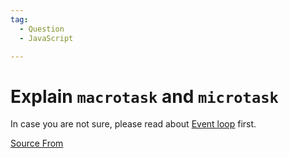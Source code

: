 ```yaml
---
tag:
  - Question
  - JavaScript

---
```

  
# Explain `macrotask` and `microtask`

In case you are not sure, please read about [Event loop](https://javascript.info/event-loop) first.


[Source From](https://bigfrontend.dev/question/Explain-macrotask-and-microtask`)

  